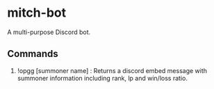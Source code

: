 # mitch-bot
A multi-purpose Discord bot.

## Commands
1) !opgg [summoner name] : Returns a discord embed message with summoner information including rank, lp and win/loss ratio.

